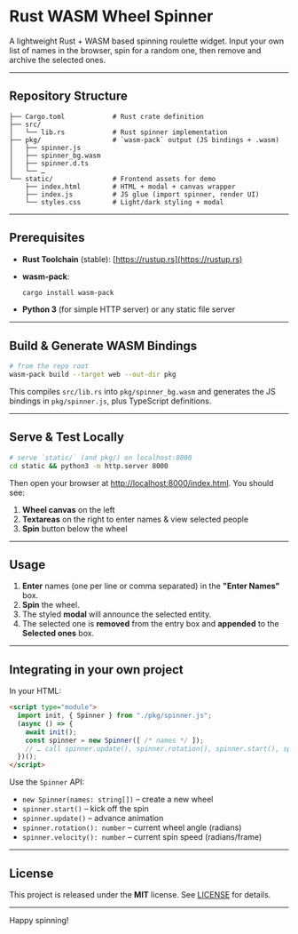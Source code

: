 # Rust WASM Wheel Spinner

A lightweight Rust + WASM based spinning roulette widget.  Input your own list of names in the browser, spin for a random one, then remove and archive the selected ones.

---

## Repository Structure

```
├── Cargo.toml            # Rust crate definition
├── src/
│   └── lib.rs            # Rust spinner implementation
├── pkg/                  # `wasm-pack` output (JS bindings + .wasm)
│   ├── spinner.js
│   ├── spinner_bg.wasm
│   ├── spinner.d.ts
│   └── …
└── static/               # Frontend assets for demo
    ├── index.html        # HTML + modal + canvas wrapper
    ├── index.js          # JS glue (import spinner, render UI)
    └── styles.css        # Light/dark styling + modal
```

---

## Prerequisites

* **Rust Toolchain** (stable): [https://rustup.rs](https://rustup.rs)
* **wasm-pack**:

  ```bash
  cargo install wasm-pack
  ```
* **Python 3** (for simple HTTP server) or any static file server

---

## Build & Generate WASM Bindings

```bash
# from the repo root
wasm-pack build --target web --out-dir pkg
```

This compiles `src/lib.rs` into `pkg/spinner_bg.wasm` and generates the JS bindings in `pkg/spinner.js`, plus TypeScript definitions.

---

## Serve & Test Locally

```bash
# serve `static/` (and pkg/) on localhost:8000
cd static && python3 -m http.server 8000
```

Then open your browser at [http://localhost:8000/index.html](http://localhost:8000/index.html).  You should see:

1. **Wheel canvas** on the left
2. **Textareas** on the right to enter names & view selected people
3. **Spin** button below the wheel

---

## Usage

1. **Enter** names (one per line or comma separated) in the **"Enter Names"** box.
2. **Spin** the wheel.
3. The styled **modal** will announce the selected entity.
4. The selected one is **removed** from the entry box and **appended** to the **Selected ones** box.

---

## Integrating in your own project

In your HTML:

```html
<script type="module">
  import init, { Spinner } from "./pkg/spinner.js";
  (async () => {
    await init();
    const spinner = new Spinner([ /* names */ ]);
    // … call spinner.update(), spinner.rotation(), spinner.start(), spinner.velocity() …
  })();
</script>
```

Use the `Spinner` API:

* `new Spinner(names: string[])`  – create a new wheel
* `spinner.start()`               – kick off the spin
* `spinner.update()`              – advance animation
* `spinner.rotation(): number`    – current wheel angle (radians)
* `spinner.velocity(): number`    – current spin speed (radians/frame)

---

## License

This project is released under the **MIT** license. See [LICENSE](LICENSE) for details.

---

Happy spinning!
